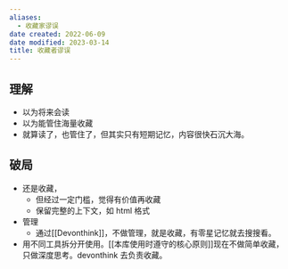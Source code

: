 ```yaml
---
aliases:
  - 收藏家谬误
date created: 2022-06-09
date modified: 2023-03-14
title: 收藏者谬误
---
```


## 理解

- 以为将来会读
- 以为能管住海量收藏
- 就算读了，也管住了，但其实只有短期记忆，内容很快石沉大海。

## 破局

- 还是收藏，
	- 但经过一定门槛，觉得有价值再收藏
	- 保留完整的上下文，如 html 格式
- 管理
	- 通过[[Devonthink]]，不做管理，就是收藏，有零星记忆就去搜搜看。
- 用不同工具拆分开使用。[[本库使用时遵守的核心原则]]现在不做简单收藏，只做深度思考。devonthink 去负责收藏。
